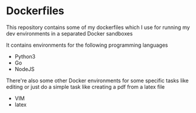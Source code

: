 # Dockerfiles

This repository contains some of my dockerfiles which I use for running my dev
environments in a separated Docker sandboxes

It contains environments for the following programming languages

- Python3
- Go
- NodeJS

There're also some other Docker environments for some specific tasks like editing or just do a
simple task like creating a pdf from a latex file

- VIM
- latex
